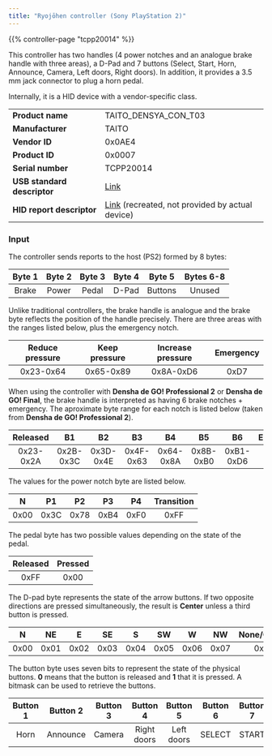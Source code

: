 ```yaml
---
title: "Ryojōhen controller (Sony PlayStation 2)"
---
```


{{% controller-page "tcpp20014" %}}

This controller has two handles (4 power notches and an analogue brake handle with three areas), a D-Pad and 7 buttons (Select, Start, Horn, Announce, Camera, Left doors, Right doors). In addition, it provides a 3.5 mm jack connector to plug a horn pedal.

Internally, it is a HID device with a vendor-specific class.

|                             |                                           |
|-----------------------------|-------------------------------------------|
| **Product name**            | TAITO_DENSYA_CON_T03                      |
| **Manufacturer**            | TAITO                                     |
| **Vendor ID**               | 0x0AE4                                    |
| **Product ID**              | 0x0007                                    |
| **Serial number**           | TCPP20014                                 |
| **USB standard descriptor** | [Link](/controllers/usb/descriptors/tcpp20014_standard-descriptor.txt) |
| **HID report descriptor**   | [Link](/controllers/usb/descriptors/tcpp20014_hid-report-descriptor.txt) (recreated, not provided by actual device) |

### Input

The controller sends reports to the host (PS2) formed by 8 bytes:

| Byte 1 | Byte 2 | Byte 3 | Byte 4 | Byte 5  | Bytes 6-8 |
|:------:|:------:|:------:|:------:|:-------:|:---------:|
| Brake  | Power  | Pedal  | D-Pad  | Buttons | Unused    |

Unlike traditional controllers, the brake handle is analogue and the brake byte reflects the position of the handle precisely. There are three areas with the ranges listed below, plus the emergency notch.

| Reduce pressure | Keep pressure | Increase pressure | Emergency |
|:---------------:|:-------------:|:-----------------:|:---------:|
| 0x23-0x64       | 0x65-0x89     | 0x8A-0xD6         | 0xD7      |

When using the controller with **Densha de GO! Professional 2** or **Densha de GO! Final**, the brake handle is interpreted as having 6 brake notches + emergency. The aproximate byte range for each notch is listed below (taken from **Densha de GO! Professional 2**).

| Released  | B1        | B2        | B3        | B4        | B5        | B6        | Emergency |
|:---------:|:---------:|:---------:|:---------:|:---------:|:---------:|:---------:|:---------:|
| 0x23-0x2A | 0x2B-0x3C | 0x3D-0x4E | 0x4F-0x63 | 0x64-0x8A | 0x8B-0xB0 | 0xB1-0xD6 | 0xD7      |

The values for the power notch byte are listed below.

| N    | P1   | P2   | P3   | P4   | Transition |
|:----:|:----:|:----:|:----:|:----:|:----------:|
| 0x00 | 0x3C | 0x78 | 0xB4 | 0xF0 | 0xFF       |

The pedal byte has two possible values depending on the state of the pedal.

| Released | Pressed |
|:--------:|:-------:|
| 0xFF     | 0x00    |

The D-pad byte represents the state of the arrow buttons. If two opposite directions are pressed simultaneously, the result is **Center** unless a third button is pressed.

| N    | NE   | E    | SE   | S    | SW   | W    | NW   | None/Center |
|:----:|:----:|:----:|:----:|:----:|:----:|:----:|:----:|:-----------:|
| 0x00 | 0x01 | 0x02 | 0x03 | 0x04 | 0x05 | 0x06 | 0x07 | 0x08        |

The button byte uses seven bits to represent the state of the physical buttons. **0** means that the button is released and **1** that it is pressed. A bitmask can be used to retrieve the buttons.

| Button 1 | Button 2 | Button 3 | Button 4    | Button 5   | Button 6 | Button 7 |
|:--------:|:--------:|:--------:|:-----------:|:----------:|:--------:|:--------:|
| Horn     | Announce | Camera   | Right doors | Left doors | SELECT   | START    |
